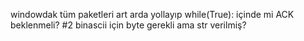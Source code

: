 windowdak tüm paketleri art arda yollayıp while(True): içinde mi ACK beklenmeli?
#2
binascii için byte gerekli ama str verilmiş?
